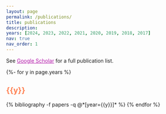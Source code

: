 ```yaml
---
layout: page
permalink: /publications/
title: publications
description: 
years: [2024, 2023, 2022, 2021, 2020, 2019, 2018, 2017]
nav: true
nav_order: 1
---
```


<!-- _pages/publications.md -->
<div class="publications">

See <a href="https://scholar.google.com/citations?hl=zh-CN&user=qTwd1aEAAAAJ&view_op=list_works&sortby=pubdate" style="color:#b31aaa;">Google Scholar</a> for a full publication list.

<!-- {% bibliography -f {{site.scholar.bibliography}} %} -->

{%- for y in page.years %}
  <h2 class="year" style="color: coral">{{y}}</h2>
  {% bibliography -f papers -q @*[year={{y}}]* %}
{% endfor %}

</div>
